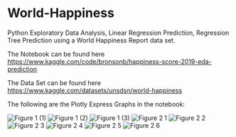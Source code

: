 # World-Happiness

Python Exploratory Data Analysis, Linear Regression Prediction, Regression Tree Prediction using a World Happiness Report data set. 

The Notebook can be found here https://www.kaggle.com/code/bronsonb/happiness-score-2019-eda-prediction

The Data Set can be found here  https://www.kaggle.com/datasets/unsdsn/world-happiness

The following are the Plotly Express Graphs in the notebook:

![Figure 1 (1)](https://user-images.githubusercontent.com/95597155/235816388-91ba9525-ca1a-43fa-990c-5fe12e7a24b8.png)
![Figure 1 (2)](https://user-images.githubusercontent.com/95597155/235816400-048d4d9d-7e97-44dd-8ddc-401803577c08.png)
![Figure 1 (3)](https://user-images.githubusercontent.com/95597155/235816405-afe8219e-0550-49b2-be59-e0b805eb8f62.png)
![Figure 2 1](https://user-images.githubusercontent.com/95597155/235816407-d523b0f2-4424-4e4b-99c3-cd525c3be795.png)
![Figure 2 2](https://user-images.githubusercontent.com/95597155/235816411-303d4756-3ae4-4ebf-84d5-331ca7ba5b2d.png)
![Figure 2 3](https://user-images.githubusercontent.com/95597155/235816414-87483fca-8a94-456a-8a31-82cffb0b3f45.png)
![Figure 2 4](https://user-images.githubusercontent.com/95597155/235816416-89d14930-73e6-4995-ae3b-b006eb131691.png)
![Figure 2 5](https://user-images.githubusercontent.com/95597155/235816419-58276313-df16-4c5e-9e84-5fa252986a04.png)
![Figure 2 6](https://user-images.githubusercontent.com/95597155/235816421-ed763b3a-50de-43c1-b53a-cb84d118b4cb.png)
